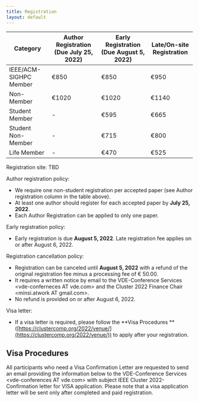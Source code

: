 ```yaml
---
title: Registration
layout: default
---
```


| Category            | Author Registration (Due July 25, 2022) | Early Registration (Due August 5, 2022) | Late/On-site Registration |
|---------------------------|---------------------|----------------------|---------------------------|
| IEEE/ACM-SIGHPC Member    | €850                | €850                 | €950                      |
| Non-Member                | €1020               | €1020                | €1140                     |
| Student Member            | -                   | €595                 | €665                      |
| Student Non-Member        | -                   | €715                 | €800                      |
| Life Member               | -                   | €470                 | €525                      |

Registration site: TBD

Author registration policy:

* We require one non-student registration per accepted paper (see Author registration column in the table above).
* At least one author should register for each accepted paper by **July 25, 2022**.
* Each Author Registration can be applied to only one paper.

Early registration policy:

* Early registration is due **August 5, 2022**. Late registration fee applies on or after August 6, 2022.

Registration cancellation policy:

* Registration can be canceled until **August 5, 2022** with a refund of the original registration fee minus a processing fee of € 50.00.
* It requires a written notice by email to the VDE-Conference Services &lt;vde-conferneces AT vde.com> and the Cluster 2022 Finance Chair &lt;minsi.atwork AT gmail.com>.
* No refund is provided on or after August 6, 2022.

Visa letter:

* If a visa letter is required, please follow the **Visa Procedures **([https://clustercomp.org/2022/venue/](https://clustercomp.org/2022/venue/)) to apply after your registration.


## Visa Procedures

All participants who need a Visa Confirmation Letter are requested to send an email providing the information below to the VDE-Conference Services &lt;vde-conferences AT vde.com> with subject IEEE Cluster 2022-Confirmation letter for VISA application. Please note that a visa application letter will be sent only after completed and paid registration.


<!--
# Information

[Register HERE](https://cvent.me/vwmKno)

**Early registration deadline:** August 27, 2021 (11:59pm Pacific)

**Author registration deadline:** August 16, 2021 (11:59pm Pacific)

At least one author of each accepted paper must register as an author at
the full registration rate (*see* Author Registration below).

Each Author Registration can be applied to only one paper.

**Cancellation Policy:** All registrations are final. <u>Registration
for IEEE Cluster 2021 is non-refundable.</u>

Any problems? Please send a message to
[registration+CLUSTER@computer.org](registration+CLUSTER@computer.org)

**Author Registration**

|                      | Registration |
|----------------------|--------------|
| Author (IEEE Member) | $100         |
| Author (Non-member)  | $120         |


**Attendee Registration**

|                     | Early registration | Standard registration |
|---------------------|--------------------|-----------------------|
| IEEE Member         | $100               | $115                  |
| IEEE Life Member    | $55                | $65                   |
| IEEE Student Member | $70                | $85                   |
| Non-member          | $120               | $140                  |
| Student Non-member  | $85                | $105                  |
-->